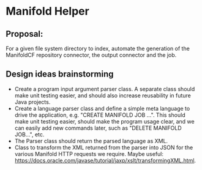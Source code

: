 # Manifold Helper  

## Proposal:  
For a given file system directory to index, automate the generation of the ManifoldCF repository connector, the output connector and the job. 

## Design ideas brainstorming  
* Create a program input argument parser class. A separate class should make unit testing easier, and should also increase reusability 
in future Java projects.
* Create a language parser class and define a simple meta language to drive the application, e.g.
"CREATE MANIFOLD JOB ...". This should make unit testing easier, should make the program usage clear, and we can easily add new commands 
later, such as "DELETE MANIFOLD JOB...", etc.
* The Parser class should return the parsed language as XML.
* Class to transform the XML returned from the parser into JSON for the various Manifold HTTP requests we require. Maybe useful: https://docs.oracle.com/javase/tutorial/jaxp/xslt/transformingXML.html.
 

